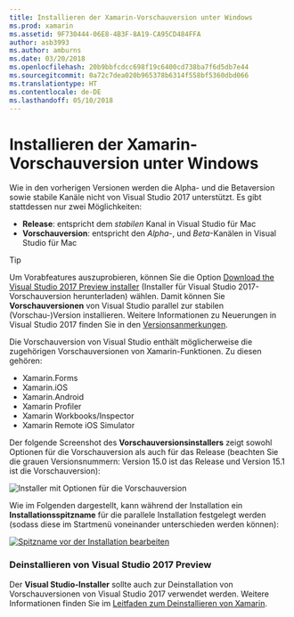 ```yaml
---
title: Installieren der Xamarin-Vorschauversion unter Windows
ms.prod: xamarin
ms.assetid: 9F730444-06E8-4B3F-8A19-CA95CD484FFA
author: asb3993
ms.author: amburns
ms.date: 03/20/2018
ms.openlocfilehash: 20b9bbfcdcc698f19c6400cd738ba7f6d5db7e44
ms.sourcegitcommit: 0a72c7dea020b965378b6314f558bf5360dbd066
ms.translationtype: HT
ms.contentlocale: de-DE
ms.lasthandoff: 05/10/2018
---
```

# <a name="installing-xamarin-preview-on-windows"></a>Installieren der Xamarin-Vorschauversion unter Windows

Wie in den vorherigen Versionen werden die Alpha- und die Betaversion sowie stabile Kanäle nicht von Visual Studio 2017 unterstützt. Es gibt stattdessen nur zwei Möglichkeiten:

- **Release**: entspricht dem _stabilen_ Kanal in Visual Studio für Mac
- **Vorschauversion**: entspricht den _Alpha_-, und _Beta_-Kanälen in Visual Studio für Mac

> [!TIP] 
> Um Vorabfeatures auszuprobieren, können Sie die Option [Download the Visual Studio 2017 Preview installer](https://www.visualstudio.com/vs/preview/) (Installer für Visual Studio 2017-Vorschauversion herunterladen) wählen. Damit können Sie **Vorschauversionen** von Visual Studio parallel zur stabilen (Vorschau-)Version installieren. Weitere Informationen zu Neuerungen in Visual Studio 2017 finden Sie in den [Versionsanmerkungen](/visualstudio/releasenotes/vs2017-preview-relnotes).

Die Vorschauversion von Visual Studio enthält möglicherweise die zugehörigen Vorschauversionen von Xamarin-Funktionen. Zu diesen gehören:

- Xamarin.Forms
- Xamarin.iOS
- Xamarin.Android
- Xamarin Profiler
- Xamarin Workbooks/Inspector
- Xamarin Remote iOS Simulator

Der folgende Screenshot des **Vorschauversionsinstallers** zeigt sowohl Optionen für die Vorschauversion als auch für das Release (beachten Sie die grauen Versionsnummern: Version 15.0 ist das Release und Version 15.1 ist die Vorschauversion):

![Installer mit Optionen für die Vorschauversion](windows-images/vs2017-installer.jpg)

Wie im Folgenden dargestellt, kann während der Installation ein **Installationsspitzname** für die parallele Installation festgelegt werden (sodass diese im Startmenü voneinander unterschieden werden können):

[![Spitzname vor der Installation bearbeiten](windows-images/vs2017-nickname-sml.png "edit nickname before installing")](windows-images/vs2017-nickname.png#lightbox)

### <a name="uninstalling-visual-studio-2017-preview"></a>Deinstallieren von Visual Studio 2017 Preview

Der **Visual Studio-Installer** sollte auch zur Deinstallation von Vorschauversionen von Visual Studio 2017 verwendet werden. Weitere Informationen finden Sie im [Leitfaden zum Deinstallieren von Xamarin](uninstalling-xamarin.md#uninstallvs2017).
